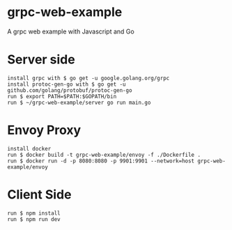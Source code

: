 # grpc-web-example

A grpc web example with Javascript and Go

# Server side

```install Go Lang
install grpc with $ go get -u google.golang.org/grpc
install protoc-gen-go with $ go get -u github.com/golang/protobuf/protoc-gen-go
run $ export PATH=$PATH:$GOPATH/bin
run $ ~/grpc-web-example/server go run main.go
```

# Envoy Proxy

```
install docker
run $ docker build -t grpc-web-example/envoy -f ./Dockerfile .
run $ docker run -d -p 8080:8080 -p 9901:9901 --network=host grpc-web-example/envoy
```

# Client Side

```install npm
run $ npm install
run $ npm run dev
```
